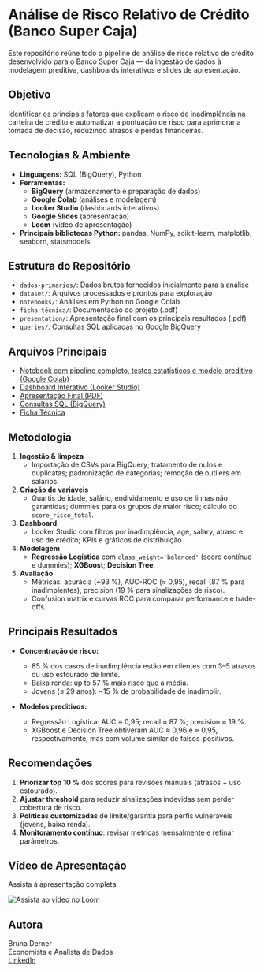 # Análise de Risco Relativo de Crédito (Banco Super Caja)

Este repositório reúne todo o pipeline de análise de risco relativo de crédito desenvolvido para o Banco Super Caja — da ingestão de dados à modelagem preditiva, dashboards interativos e slides de apresentação.

## Objetivo

Identificar os principais fatores que explicam o risco de inadimplência na carteira de crédito e automatizar a pontuação de risco para aprimorar a tomada de decisão, reduzindo atrasos e perdas financeiras.

## Tecnologias & Ambiente

- **Linguagens:** SQL (BigQuery), Python  
- **Ferramentas:**  
  - **BigQuery** (armazenamento e preparação de dados)  
  - **Google Colab** (análises e modelagem)  
  - **Looker Studio** (dashboards interativos)  
  - **Google Slides** (apresentação)  
  - **Loom** (vídeo de apresentação)  
- **Principais bibliotecas Python:** pandas, NumPy, scikit-learn, matplotlib, seaborn, statsmodels

## Estrutura do Repositório
- `dados-primarios/`: Dados brutos fornecidos inicialmente para a análise
- `dataset/`: Arquivos processados e prontos para exploração
- `notebooks/`: Análises em Python no Google Colab
- `ficha-técnica/`: Documentação do projeto (.pdf)
- `presentation/`: Apresentação final com os principais resultados (.pdf)
- `queries/`: Consultas SQL aplicadas no Google BigQuery

## Arquivos Principais
- [Notebook com pipeline completo, testes estatísticos e modelo preditivo (Google Colab)](notebooks/bruna-derner-colab.3.ipynb)  
- [Dashboard Interativo (Looker Studio)](https://lookerstudio.google.com/reporting/acb7b497-ba2c-485b-bbcf-c640a76cacb3)  
- [Apresentação Final (PDF)](presentation/bd-bruna-derner-03.pdf)  
- [Consultas SQL (BigQuery)](queries/query.sql)  
- [Ficha Técnica](ficha-técnica/bd-bruna-derner-fichatec.03.pdf)  

## Metodologia

1. **Ingestão & limpeza**  
   - Importação de CSVs para BigQuery; tratamento de nulos e duplicatas; padronização de categorias; remoção de outliers em salários.  
2. **Criação de variáveis**  
   - Quartis de idade, salário, endividamento e uso de linhas não garantidas; dummies para os grupos de maior risco; cálculo do `score_risco_total`.  
3. **Dashboard**  
   - Looker Studio com filtros por inadimplência, age, salary, atraso e uso de crédito; KPIs e gráficos de distribuição.  
4. **Modelagem**  
   - **Regressão Logística** com `class_weight='balanced'` (score contínuo e dummies); **XGBoost**; **Decision Tree**.  
5. **Avaliação**  
   - Métricas: acurácia (~93 %), AUC-ROC (≈ 0,95), recall (87 % para inadimplentes), precision (19 % para sinalizações de risco).  
   - Confusion matrix e curvas ROC para comparar performance e trade-offs.

## Principais Resultados

- **Concentração de risco:**  
  - 85 % dos casos de inadimplência estão em clientes com 3–5 atrasos ou uso estourado de limite.  
  - Baixa renda: up to 57 % mais risco que a média.  
  - Jovens (≤ 29 anos): ~15 % de probabilidade de inadimplir.

- **Modelos preditivos:**  
  - Regressão Logística: AUC ≈ 0,95; recall ≈ 87 %; precision ≈ 19 %.  
  - XGBoost e Decision Tree obtiveram AUC ≈ 0,96 e ≈ 0,95, respectivamente, mas com volume similar de falsos-positivos.

## Recomendações

1. **Priorizar top 10 %** dos scores para revisões manuais (atrasos + uso estourado).  
2. **Ajustar threshold** para reduzir sinalizações indevidas sem perder cobertura de risco.  
3. **Políticas customizadas** de limite/garantia para perfis vulneráveis (jovens, baixa renda).  
4. **Monitoramento contínuo**: revisar métricas mensalmente e refinar parâmetros.

## Vídeo de Apresentação

Assista à apresentação completa:

[![Assista ao vídeo no Loom](https://img.shields.io/badge/Ver%20Apresentação-Loom-%23F9C646?style=for-the-badge&logo=loom)](https://www.loom.com/share/8afd71618bf04d9db5f45ffaece0d965?sid=2897f8bd-6443-4c80-812b-7764d481a894)


## Autora

Bruna Derner  
Economista e Analista de Dados  
[LinkedIn](https://www.linkedin.com/in/bruna-derner/)
